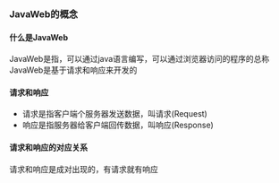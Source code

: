 ### JavaWeb的概念
#### 什么是JavaWeb

JavaWeb是指，可以通过java语言编写，可以通过浏览器访问的程序的总称
JavaWeb是基于请求和响应来开发的

#### 请求和响应
+ 请求是指客户端个服务器发送数据，叫请求(Request)
+ 响应是指服务器给客户端回传数据，叫响应(Response)

#### 请求和响应的对应关系
请求和响应是成对出现的，有请求就有响应
